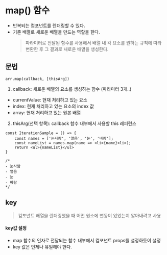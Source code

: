 # map() 함수

- 반복되는 컴포넌트를 렌더링할 수 있다.
- 기존 배열로 새로운 배열을 만드는 역할을 한다.
  > 파라미터로 전달된 함수를 사용해서 배열 내 각 요소를 원하는 규칙에 따라 변환한 후 그 결과로 새로운 배열을 생성한다.

## 문법

```JS
arr.map(callback, [thisArg])
```

1. callback: 새로운 배열의 요소를 생성하는 함수 (파라미터 3개..)

- currentValue: 현재 처리하고 있는 요소
- index: 현재 처리하고 있는 요소의 index 값
- array: 현재 처리하고 있는 원본 배열

2. thisArg(선택 항목): callback 함수 내부에서 사용할 this 레퍼런스

```JS
const IterationSample = () => {
    const names = ['눈사람', '얼음', '눈', '바람'];
    const nameList = names.map(name => <li>{name}<li>);
    return <ul>{nameList}</ul>
}

/*
- 눈사람
- 얼음
- 눈
- 바람
*/
```

## key

> 컴포넌트 배열을 렌더링했을 때 어떤 원소에 변동이 있었는지 알아내려고 사용

#### **key값 설정**

- map 함수의 인자로 전달되는 함수 내부에서 컴포넌트 props를 설정하듯이 설정
- key 값은 언제나 유일해야 한다.

